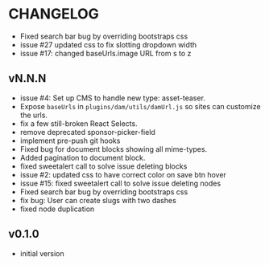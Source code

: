 # CHANGELOG
* Fixed search bar bug by overriding bootstraps css 
* issue #27 updated css to fix slotting dropdown width
* issue #17: changed baseUrls.image URL from s to z

## vN.N.N
* issue #4: Set up CMS to handle new type: asset-teaser.
* Expose `baseUrls` in `plugins/dam/utils/damUrl.js` so sites can customize the urls.
* fix a few still-broken React Selects.
* remove deprecated sponsor-picker-field
* implement pre-push git hooks
* Fixed bug for document blocks showing all mime-types.
* Added pagination to document block.
* fixed sweetalert call to solve issue deleting blocks
* issue #2: updated css to have correct color on save btn hover
* issue #15: fixed sweetalert call to solve issue deleting nodes
* Fixed search bar bug by overriding bootstraps css 
* fix bug: User can create slugs with two dashes
* fixed node duplication


## v0.1.0
* initial version
